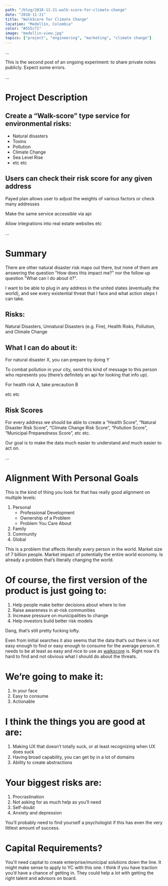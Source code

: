 ```yaml
---
path: "/blog/2018-11-21-walk-score-for-climate-change"
date: "2018-11-21"
title: "WalkScore for Climate Change"
location: "Medellín, Colombia"
color: "#555c71"
image: "medellin-view.jpg"
topics: ["project", "engineering", "marketing", "climate change"]
---
```


...

This is the second post of an ongoing experiment: to share private notes publicly. Expect some errors.

...

# Project Description

## Create a “Walk-score” type service for environmental risks:

- Natural disasters
- Toxins
- Pollution
- Climate Change
- Sea Level Rise
- etc etc

## Users can check their risk score for any given address

Payed plan allows user to adjust the weights of various factors or check many addresses

Make the same service accessible via api

Allow integrations into real estate websites etc

...

# Summary

There are other natural disaster risk maps out there, but none of them are answering the question "How does this impact me?" nor the follow up question "What can I do about it?".

I want to be able to plug in any address in the united states (eventually the world), and see every existential threat that I face and what action steps I can take.

## Risks:

Natural Disasters, Unnatural Disasters (e.g. Fire), Health Risks, Pollution, and Climate Change

## What I can do about it:

For natural disaster X, you can prepare by doing Y

To combat pollution in your city, send this kind of message to this person who represents you (there’s definitely an api for looking that info up).

For health risk A, take precaution B

etc etc

## Risk Scores

For every address we should be able to create a “Health Score”, “Natural Disaster Risk Score”, “Climate Change Risk Score”, “Pollution Score”, “Municipal Preparedness Score”, etc etc.

Our goal is to make the data much easier to understand and much easier to act on.

...

# Alignment With Personal Goals

This is the kind of thing you look for that has really good alignment on multiple levels:

1.  Personal
    - Professional Development
    - Ownership of a Problem
    - Problem You Care About
2. Family
3. Community
4. Global

This is a problem that affects literally every person in the world. Market size of 7 billion people. Market impact of potentially the entire world economy. Is already a problem that’s literally changing the world.

# Of course, the first version of the product is just going to:

1. Help people make better decisions about where to live
2. Raise awareness in at-risk communities
3. Increase pressure on municipalities to change
4. Help investors build better risk models

Dang, that’s still pretty fucking lofty.

Even from initial searches it also seems that the data that’s out there is not easy enough to find or easy enough to consume for the average person. It needs to be at least as easy and nice to use as [walkscore](https://www.redfin.com/how-walk-score-works) is. Right now it’s hard to find and not obvious what I should do about the threats.

# We’re going to make it:

1. In your face
2. Easy to consume
3. Actionable

# I think the things you are good at are:

1. Making UX that doesn’t totally suck, or at least recognizing when UX does suck
2. Having broad capability, you can get by in a lot of domains
3. Ability to create abstractions

# Your biggest risks are:

1. Procrastination
2. Not asking for as much help as you’ll need
3. Self-doubt
4. Anxiety and depression

You’ll probably need to find yourself a psychologist if this has even the very littlest amount of success.

# Capital Requirements?

You'll need capital to create enterprise/municipal solutions down the line. It might make sense to apply to YC with this one. I think if you have traction you’d have a chance of getting in. They could help a lot with getting the right talent and advisors on board.

